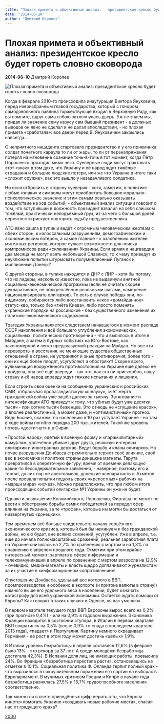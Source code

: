 ```yaml
---
title: "Плохая примета и объективный анализ:   президентское кресло будет гореть словно сковорода"
date: "2014-06-10"
author: "Дмитрий Королев"
---
```


# Плохая примета и объективный анализ:   президентское кресло будет гореть словно сковорода

**2014-06-10** Дмитрий Королев

![Плохая примета и объективный анализ: президентское кресло будет гореть словно сковорода](http://cdn.static1.rtr-vesti.ru/p/b_965287.jpg)

Когда в феврале 2010-го происходила инаугурация Виктора Януковича, перед новоизбранным главой государства, который с гонором самодовольного павлина торжествующе входил в Верховную Раду, как вы помните, вдруг сама собою захлопнулась дверь. Уж не знаем мы, придал ли значение сему казусу сам бывший президент - а должных выводов он явно не сделал и не делал впоследствии, - но плохая примета «сработала»: все двери перед В. Януковичем закрылись навсегда...

С неприятного инцидента стартовало президентство и у его приемника: солдат почётного караула то ли от жары, то ли от перенапряжения потерял на мгновение сознание точь-в-точь в тот момент, когда Пётр Порошенко проходил мимо него. Суеверные люди могут трактовать этот «знак» в том духе, что Украину и её народ ждут тяжёлые страдания и большие людские потери, или же что Украина в итоге таки «сложит оружие», как это вышло у незадачливого солдатика.

Но если отбросить в сторону суеверия - хотя, заметим, в политике любые «знаки» и символы могут приобретать большое морально-психологическое значение и этим самым реально оказывать воздействие на ход событий, - объективный анализ ситуации говорит о том, что вступивший в должность президент взвалил на себя слишком тяжёлый, практически неподъёмный груз, из-за чего с большой долей вероятности рискует повторить судьбу предшественника.

АТО явно зашла в тупик и ведёт к огромным человеческим жертвам с обеих сторон, к колоссальным разрушениям, демографическим и экономическим потерям, а самое главное - к озлоблению жителей мятежных регионов, которое сужает возможности для поиска компромиссов ради «склеивания» Украины. Если армия и нацгвардия два месяца не могут взять небольшой Славянск, то к чему приведут их неуклюжие попытки штурмовать полумиллионный Луганск и миллионный Донецк?

С другой стороны, в тупике находятся и ДНР с ЛНР - хотя бы потому, что их лидеры, насколько известно, пока не выдвинули внятной социально-экономической программы (если не считать скорее декларативное, не подкреплённое реальными шагами, намерение национализировать олигархов). То есть в случае победы они, по-видимому, собираются либо восстановить некое «домайданное» статус-кво, только без «гнёта Киева», либо просто поменять украинские порядки на российские - без существенного изменения их политико-экономического содержания.

Трагедия Украины является следствием начавшегося в момент распада СССР накопления и всё большего углубления экономических, социальных, политических противоречий - что и вылилось в итоге в Майдане, а затем в бурных событиях на Юго-Востоке, как закономерной и легко предсказуемой реакции на Майдан. Но все эти перевороты и восстания, не меняющие существа общественных отношений в стране, не устраняют и оные противоречия; более того - они их ещё более плодят, усугубляют и обостряют! Скорее всего, кульминация вооружённого противостояния на Украине ещё далеко не пройдена, она всё ещё впереди - так что, как это ни прискорбно, нашу страну и её народ вправду ждут тяжкие испытания и лишения.

Если строить свои оценки на сообщениях украинских и российских СМИ, отбрасывая пропагандистскую «шелуху», счёт жертв гражданской войны уже зашёл далеко за тысячу. Затягивание и интенсификация АТО приведут к тому, что убитых будут уже десятки тысяч - при сотнях тысяч беженцев. Это отнюдь не «сгущение красок», а вполне реалистичный, а может даже, и «оптимистичный» прогноз. Ведь Босния, скажем, по населению в 10 раз уступает Украине - но там в ходе войны погибло порядка 200 тыс. жителей. Такой же уровень потерь «достигнут» и в Сирии.

«Простой народ», одетый в военную форму и «парамилитарный» камуфляж, увлечённо убивает друг друга, реализуя интересы олигархии и иностранных держав. Ведут борьбу и кланы олигархов. На почве разрушения Донбасса стремительно теряют своё влияние, свой вес в экономике и политике страны донецкие магнаты. Тарута превратился в опереточную фигуру, время от времени делающую какие-то бессодержательные заявления, - наверное, поэтому его и терпят, до сих пор не арестовывая, донецкие «сепаратисты». Ахметов после провала попытки поднять своих «крепостных» рабочих на «марши мира» «исчез». Можно предположить, что при любом итоге происходящих событий олигархом №1 Украины он уже не будет.

Однако и возвышение Коломойского, Порошенко, Фирташа не может не вести к обострению борьбы самих победителей за передел сфер влияния на Украине, за те «трофеи», которые им могли бы достаться от низвергнутых «донецких».

Тем временем всё больше свидетельств началу серьёзного экономического кризиса, который был бы неминуем и без гражданской войны, но ею будет, вне всяких сомнений, усугублён. Уже в апреле, т.е. ещё до начала полномасштабных сражений, реальная заработная плата на Украине снизилась на 2,7% по сравнению с мартом и на 1,3% по сравнению с апрелем прошлого года. Отметим при этом крайне интересный момент: зарплата в сфере информации и телекоммуникации в апреле по сравнению с мартом возросла на 12,9% - очевидно, медиа-магнаты и власть щедро доплачивают журналистам за их участие в «информационном сопротивлении»!

Опустошение Донбасса, удельный вес которого в ВВП, промпроизводстве и особенно в экспорте (и притоке валюты в страну!) намного выше его удельного веса в населении, будет означать катастрофу для всей украинской экономики. Остаётся ждать помощи от Европы? Как говорят в таких случаях в Одессе, «я вас умоляю».

В первом квартале текущего года ВВП Еврозоны вырос всего на 0,2% (при прогнозе 0,4%) - или на 0,9% в годовом выражении. Экономика Франции находится в состоянии ступора, в Италии в первом квартале ВВП сократился на 0,5% (после 0,9%-го спада в последнем квартале 2013 года), «падает» и Португалия. Картину немного скрашивает Германия - её рост в этом году может достичь «целых» 1,9%.

В Италии уровень безработицы в апреле составлял 12,6% (в феврале было 13% - это рекорд за 37 лет! А среди молодёжи безработица достигала 42,3%). В Испании доля лиц, не имеющих работы, превысила 24%. Во Франции «безработица перестала расти», остановившись на отметке в 10,1%. Социальная политика Ф. Олланда терпит полный крах - что выразилось в сокрушительном поражении его партии на выборах в Европарламент. В мучимых кризисом Греции и Кипре в начале года безработица равнялась 27,5% и 16,7% трудоспособного населения соответственно.

Так можно ли в свете приведённых цифр верить в то, что Европа кинется помогать Украине «создавать новые рабочие места», спасая нас от грядущего краха?

[2000](http://gazeta-2000.livejournal.com/199669.html)